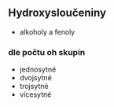 ## Hydroxysloučeniny
- alkoholy a fenoly
### dle počtu oh skupin
- jednosytné
- dvojsytné
- trojsytné
- vícesytné